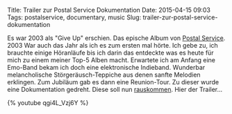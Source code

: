 Title: Trailer zur Postal Service Dokumentation
Date: 2015-04-15 09:03
Tags: postalservice, documentary, music
Slug: trailer-zur-postal-service-dokumentation


Es war 2003 als "Give Up" erschien. Das epische Album von [Postal Service](https://de.wikipedia.org/wiki/The_Postal_Service). 2003 War auch das Jahr als ich es zum ersten mal hörte. Ich gebe zu, ich brauchte einige Höranläufe bis ich darin das entdeckte was es heute für mich zu einem meiner Top-5 Alben macht. Erwartete ich am Anfang eine Emo-Band bekam ich doch eine elektronische Indieband. Wunderbar melancholische Störgeräusch-Teppiche aus denen sanfte Melodien erklingen. Zum Jubiläum gab es dann eine Reunion-Tour. Zu dieser wurde eine Dokumentation gedreht. Diese soll nun [rauskommen](https://www.subpop.com/news/2014/10/07/everything_will_change_the_postal_service_documentary). Hier der Trailer...

{% youtube qgi4L_Vzj6Y %}
